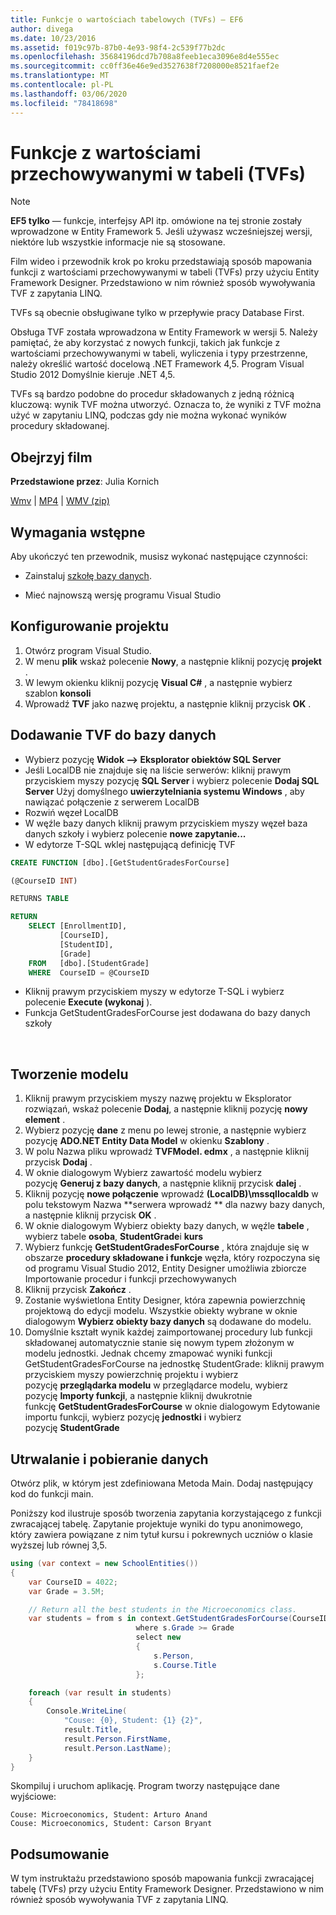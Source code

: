 ```yaml
---
title: Funkcje o wartościach tabelowych (TVFs) — EF6
author: divega
ms.date: 10/23/2016
ms.assetid: f019c97b-87b0-4e93-98f4-2c539f77b2dc
ms.openlocfilehash: 35684196dcd7b708a8feeb1eca3096e8d4e555ec
ms.sourcegitcommit: cc0ff36e46e9ed3527638f7208000e8521faef2e
ms.translationtype: MT
ms.contentlocale: pl-PL
ms.lasthandoff: 03/06/2020
ms.locfileid: "78418698"
---
```

# <a name="table-valued-functions-tvfs"></a>Funkcje z wartościami przechowywanymi w tabeli (TVFs)
> [!NOTE]
> **EF5 tylko** — funkcje, interfejsy API itp. omówione na tej stronie zostały wprowadzone w Entity Framework 5. Jeśli używasz wcześniejszej wersji, niektóre lub wszystkie informacje nie są stosowane.

Film wideo i przewodnik krok po kroku przedstawiają sposób mapowania funkcji z wartościami przechowywanymi w tabeli (TVFs) przy użyciu Entity Framework Designer. Przedstawiono w nim również sposób wywoływania TVF z zapytania LINQ.

TVFs są obecnie obsługiwane tylko w przepływie pracy Database First.

Obsługa TVF została wprowadzona w Entity Framework w wersji 5. Należy pamiętać, że aby korzystać z nowych funkcji, takich jak funkcje z wartościami przechowywanymi w tabeli, wyliczenia i typy przestrzenne, należy określić wartość docelową .NET Framework 4,5. Program Visual Studio 2012 Domyślnie kieruje .NET 4,5.

TVFs są bardzo podobne do procedur składowanych z jedną różnicą kluczową: wynik TVF można utworzyć. Oznacza to, że wyniki z TVF można użyć w zapytaniu LINQ, podczas gdy nie można wykonać wyników procedury składowanej.

## <a name="watch-the-video"></a>Obejrzyj film

**Przedstawione przez**: Julia Kornich

[Wmv](https://download.microsoft.com/download/6/0/A/60A6E474-5EF3-4E1E-B9EA-F51D2DDB446A/HDI-ITPro-MSDN-winvideo-tvf.wmv) | [MP4](https://download.microsoft.com/download/6/0/A/60A6E474-5EF3-4E1E-B9EA-F51D2DDB446A/HDI-ITPro-MSDN-mp4video-tvf.m4v) | [WMV (zip)](https://download.microsoft.com/download/6/0/A/60A6E474-5EF3-4E1E-B9EA-F51D2DDB446A/HDI-ITPro-MSDN-winvideo-tvf.zip)

## <a name="pre-requisites"></a>Wymagania wstępne

Aby ukończyć ten przewodnik, musisz wykonać następujące czynności:

- Zainstaluj [szkołę bazy danych](~/ef6/resources/school-database.md).

- Mieć najnowszą wersję programu Visual Studio

## <a name="set-up-the-project"></a>Konfigurowanie projektu

1.  Otwórz program Visual Studio.
2.  W menu **plik** wskaż polecenie **Nowy**, a następnie kliknij pozycję **projekt** .
3.  W lewym okienku kliknij pozycję **Visual C\#** , a następnie wybierz szablon **konsoli**
4.  Wprowadź **TVF** jako nazwę projektu, a następnie kliknij przycisk **OK** .

## <a name="add-a-tvf-to-the-database"></a>Dodawanie TVF do bazy danych

-   Wybierz pozycję **Widok —&gt; Eksplorator obiektów SQL Server**
-   Jeśli LocalDB nie znajduje się na liście serwerów: kliknij prawym przyciskiem myszy pozycję **SQL Server** i wybierz polecenie **Dodaj SQL Server** Użyj domyślnego **uwierzytelniania systemu Windows** , aby nawiązać połączenie z serwerem LocalDB
-   Rozwiń węzeł LocalDB
-   W węźle bazy danych kliknij prawym przyciskiem myszy węzeł baza danych szkoły i wybierz polecenie **nowe zapytanie...**
-   W edytorze T-SQL wklej następującą definicję TVF

``` SQL
CREATE FUNCTION [dbo].[GetStudentGradesForCourse]

(@CourseID INT)

RETURNS TABLE

RETURN
    SELECT [EnrollmentID],
           [CourseID],
           [StudentID],
           [Grade]
    FROM   [dbo].[StudentGrade]
    WHERE  CourseID = @CourseID
```

-   Kliknij prawym przyciskiem myszy w edytorze T-SQL i wybierz polecenie **Execute (wykonaj** ).
-   Funkcja GetStudentGradesForCourse jest dodawana do bazy danych szkoły

 

## <a name="create-a-model"></a>Tworzenie modelu

1.  Kliknij prawym przyciskiem myszy nazwę projektu w Eksplorator rozwiązań, wskaż polecenie **Dodaj**, a następnie kliknij pozycję **nowy element** .
2.  Wybierz pozycję **dane** z menu po lewej stronie, a następnie wybierz pozycję **ADO.NET Entity Data Model** w okienku **Szablony** .
3.  W polu Nazwa pliku wprowadź **TVFModel. edmx** , a następnie kliknij przycisk **Dodaj** .
4.  W oknie dialogowym Wybierz zawartość modelu wybierz pozycję **Generuj z bazy danych**, a następnie kliknij przycisk **dalej** .
5.  Kliknij pozycję **nowe połączenie** wprowadź **(LocalDB)\\mssqllocaldb** w polu tekstowym Nazwa **serwera wprowadź ** dla nazwy bazy danych, a następnie kliknij przycisk **OK** .
6.  W oknie dialogowym Wybierz obiekty bazy danych, w węźle **tabele** , wybierz tabele **osoba**, **StudentGrade**i **kurs** 
7.  Wybierz funkcję **GetStudentGradesForCourse** , która znajduje się w obszarze **procedury składowane i funkcje** węzła, który rozpoczyna się od programu Visual Studio 2012, Entity Designer umożliwia zbiorcze Importowanie procedur i funkcji przechowywanych
8.  Kliknij przycisk **Zakończ** .
9.  Zostanie wyświetlona Entity Designer, która zapewnia powierzchnię projektową do edycji modelu. Wszystkie obiekty wybrane w oknie dialogowym **Wybierz obiekty bazy danych** są dodawane do modelu.
10. Domyślnie kształt wynik każdej zaimportowanej procedury lub funkcji składowanej automatycznie stanie się nowym typem złożonym w modelu jednostki. Jednak chcemy zmapować wyniki funkcji GetStudentGradesForCourse na jednostkę StudentGrade: kliknij prawym przyciskiem myszy powierzchnię projektu i wybierz pozycję **przeglądarka modelu** w przeglądarce modelu, wybierz pozycję **Importy funkcji**, a następnie kliknij dwukrotnie funkcję **GetStudentGradesForCourse** w oknie dialogowym Edytowanie importu funkcji, wybierz pozycję **jednostki** i wybierz pozycję **StudentGrade**

## <a name="persist-and-retrieve-data"></a>Utrwalanie i pobieranie danych

Otwórz plik, w którym jest zdefiniowana Metoda Main. Dodaj następujący kod do funkcji main.

Poniższy kod ilustruje sposób tworzenia zapytania korzystającego z funkcji zwracającej tabelę. Zapytanie projektuje wyniki do typu anonimowego, który zawiera powiązane z nim tytuł kursu i pokrewnych uczniów o klasie wyższej lub równej 3,5.

``` csharp
using (var context = new SchoolEntities())
{
    var CourseID = 4022;
    var Grade = 3.5M;

    // Return all the best students in the Microeconomics class.
    var students = from s in context.GetStudentGradesForCourse(CourseID)
                            where s.Grade >= Grade
                            select new
                            {
                                s.Person,
                                s.Course.Title
                            };

    foreach (var result in students)
    {
        Console.WriteLine(
            "Couse: {0}, Student: {1} {2}",
            result.Title,  
            result.Person.FirstName,  
            result.Person.LastName);
    }
}
```

Skompiluj i uruchom aplikację. Program tworzy następujące dane wyjściowe:

```console
Couse: Microeconomics, Student: Arturo Anand
Couse: Microeconomics, Student: Carson Bryant
```

## <a name="summary"></a>Podsumowanie

W tym instruktażu przedstawiono sposób mapowania funkcji zwracającej tabelę (TVFs) przy użyciu Entity Framework Designer. Przedstawiono w nim również sposób wywoływania TVF z zapytania LINQ.
